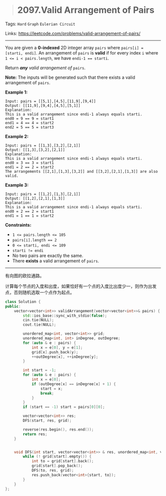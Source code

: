 > # 2097.Valid Arrangement of Pairs

Tags: `Hard` `Graph` `Eulerian Circuit`

Links: https://leetcode.com/problems/valid-arrangement-of-pairs/

------

You are given a **0-indexed** 2D integer array `pairs` where `pairs[i] = [starti, endi]`. An arrangement of `pairs` is **valid** if for every index `i` where `1 <= i < pairs.length`, we have `endi-1 == starti`.

Return ***any** valid arrangement of* `pairs`.

**Note:** The inputs will be generated such that there exists a valid arrangement of `pairs`.

 

**Example 1:**

```
Input: pairs = [[5,1],[4,5],[11,9],[9,4]]
Output: [[11,9],[9,4],[4,5],[5,1]]
Explanation:
This is a valid arrangement since endi-1 always equals starti.
end0 = 9 == 9 = start1 
end1 = 4 == 4 = start2
end2 = 5 == 5 = start3
```

**Example 2:**

```
Input: pairs = [[1,3],[3,2],[2,1]]
Output: [[1,3],[3,2],[2,1]]
Explanation:
This is a valid arrangement since endi-1 always equals starti.
end0 = 3 == 3 = start1
end1 = 2 == 2 = start2
The arrangements [[2,1],[1,3],[3,2]] and [[3,2],[2,1],[1,3]] are also valid.
```

**Example 3:**

```
Input: pairs = [[1,2],[1,3],[2,1]]
Output: [[1,2],[2,1],[1,3]]
Explanation:
This is a valid arrangement since endi-1 always equals starti.
end0 = 2 == 2 = start1
end1 = 1 == 1 = start2
```

 

**Constraints:**

- `1 <= pairs.length <= 105`
- `pairs[i].length == 2`
- `0 <= starti, endi <= 109`
- `starti != endi`
- No two pairs are exactly the same.
- There **exists** a valid arrangement of `pairs`.

-----

有向图的欧拉通路。

计算每个节点的入度和出度，如果恰好有一个点的入度比出度少一，则作为出发点，否则随机选取一个点作为起点。

```c++
class Solution {
public:
    vector<vector<int>> validArrangement(vector<vector<int>>& pairs) {
        std::ios_base::sync_with_stdio(false);
        cin.tie(NULL);
        cout.tie(NULL);

        unordered_map<int, vector<int>> grid;
        unordered_map<int, int> inDegree, outDegree;
        for (auto & e : pairs) {
        	int x = e[0], y = e[1];
        	grid[x].push_back(y);
        	++outDegree[x], ++inDegree[y];
        }

        int start = -1;
        for (auto & e : pairs) {
            int x = e[0];
            if (outDegree[x] == inDegree[x] + 1) {
                start = x;
                break;
            }
        }
        if (start == -1) start = pairs[0][0];

        vector<vector<int>> res;
        DFS(start, res, grid);

        reverse(res.begin(), res.end());
        return res;
    }


    void DFS(int start, vector<vector<int>> & res, unordered_map<int, vector<int>> & grid) {
    	while (! grid[start].empty()) {
    		int to = grid[start].back();
    		grid[start].pop_back();
    		DFS(to, res, grid);
    		res.push_back(vector<int>{start, to});
    	}
    }
};
```













